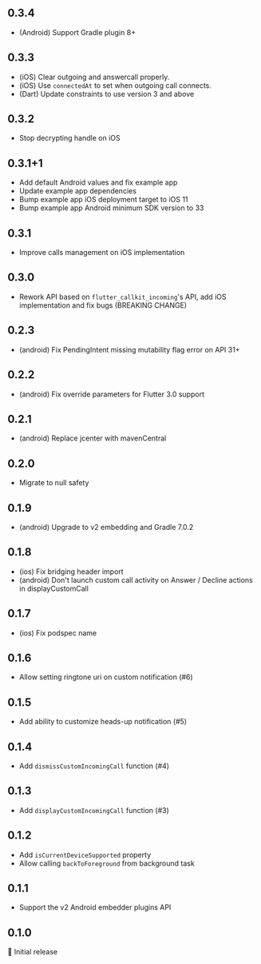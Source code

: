 ## 0.3.4
- (Android) Support Gradle plugin 8+

## 0.3.3

- (iOS) Clear outgoing and answercall properly.
- (iOS) Use `connectedAt` to set when outgoing call connects.
- (Dart) Update constraints to use version 3 and above
## 0.3.2

- Stop decrypting handle on iOS
## 0.3.1+1

- Add default Android values and fix example app
- Update example app dependencies
- Bump example app iOS deployment target to iOS 11
- Bump example app Android minimum SDK version to 33

## 0.3.1

- Improve calls management on iOS implementation

## 0.3.0

- Rework API based on `flutter_callkit_incoming`'s API, add iOS implementation and fix bugs (BREAKING CHANGE)

## 0.2.3

- (android) Fix PendingIntent missing mutability flag error on API 31+

## 0.2.2

- (android) Fix override parameters for Flutter 3.0 support

## 0.2.1

- (android) Replace jcenter with mavenCentral

## 0.2.0

- Migrate to null safety

## 0.1.9

- (android) Upgrade to v2 embedding and Gradle 7.0.2

## 0.1.8

- (ios) Fix bridging header import
- (android) Don't launch custom call activity on Answer / Decline actions in displayCustomCall

## 0.1.7

- (ios) Fix podspec name

## 0.1.6

- Allow setting ringtone uri on custom notification (#6)

## 0.1.5

- Add ability to customize heads-up notification (#5)

## 0.1.4

- Add `dismissCustomIncomingCall` function (#4)

## 0.1.3

- Add `displayCustomIncomingCall` function (#3)

## 0.1.2

- Add `isCurrentDeviceSupported` property
- Allow calling `backToForeground` from background task

## 0.1.1

- Support the v2 Android embedder plugins API

## 0.1.0

🎉 Initial release
